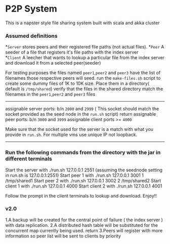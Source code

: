 # P2P System


This is a napster style file sharing system built with scala and akka cluster

### Assumed definitions
*`Server` stores peers and their registered file paths (not actual files). 
*`Peer`  A seeder of a file that registers it's file paths with the index server  
*`Client` A leecher that wants to lookup a particular file from the index server  and download it
        from a selected peer(seeder)

For testing purposes the files named `peer1`,`peer2` and `peer3` have the list of filenames those respective peers will seed.
run the `make-files.sh` script to create some dummy files of 1K to 10K size. Place them in a directory( default is `/tmp/shared`)
verify that the files in the shared directory match the filenames in the `peer1`,`peer2` and `peer3` files

*****
   assignable server ports: b/n `2000` and `2999` ( This socket should match the socket provided as the seed node in the `run.sh` script)  return
   assignable peer ports:   b/n `3000` and `3999` 
   assignable client ports  >= `4000`

Make sure that the socket used for the server is a match with what you provide in `run.sh`.
For multiple vms use unique IP not loopback.
*****

### Run the following commands from the directory with the jar in different terminals
   Start the server with ./run.sh 127.0.0.1 2551 (assuming the seednode setting in run.sh is 127.0.0.1:2551)
   Start peer 1 with ./run.sh 127.0.0.1 3001 1 /tmp/shared1
   Start peer 2 with ./run.sh 127.0.0.1 3002 2 /tmp/shared2
   Start client 1 with ./run.sh 127.0.0.1 4000
   Start client 2 with ./run.sh 127.0.0.1 4001

Follow the prompt in the client terminals to lookup and download.
Enjoy!!

### v2.0
1.A backup will be created for the central point of failure ( the index server ) with data replication.
2.A distributed hash table will be substituted for the concurrent map currently being used.  return
3.Peers will register with more information so peer list will be sent to clients by priority
